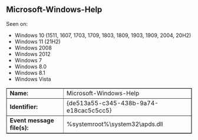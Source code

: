 ## Microsoft-Windows-Help

Seen on:
* Windows 10 (1511, 1607, 1703, 1709, 1803, 1809, 1903, 1909, 2004, 20H2)
* Windows 11 (21H2)
* Windows 2008
* Windows 2012
* Windows 7
* Windows 8.0
* Windows 8.1
* Windows Vista

<table border="1" class="docutils">
  <tbody>
    <tr>
      <td><b>Name:</b></td>
      <td>Microsoft-Windows-Help</td>
    </tr>
    <tr>
      <td><b>Identifier:</b></td>
      <td>{de513a55-c345-438b-9a74-e18cac5c5cc5}</td>
    </tr>
    <tr>
      <td><b>Event message file(s):</b></td>
      <td>%systemroot%\system32\apds.dll</td>
    </tr>
  </tbody>
</table>

&nbsp;

